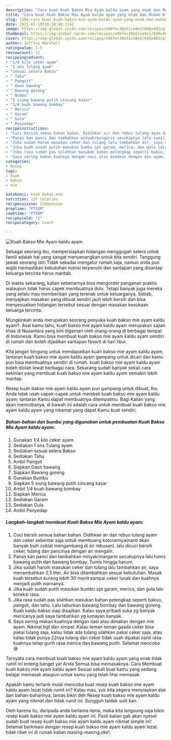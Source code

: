 ```yaml
---
description: "Cara buat Kuah Bakso Mie Ayam kaldu ayam yang enak dan Mudah Dibuat"
title: "Cara buat Kuah Bakso Mie Ayam kaldu ayam yang enak dan Mudah Dibuat"
slug: 1204-cara-buat-kuah-bakso-mie-ayam-kaldu-ayam-yang-enak-dan-mudah-dibuat
date: 2021-02-19T18:28:48.114Z
image: https://img-global.cpcdn.com/recipes/e9bfec30e51ce8e1/680x482cq70/kuah-bakso-mie-ayam-kaldu-ayam-foto-resep-utama.jpg
thumbnail: https://img-global.cpcdn.com/recipes/e9bfec30e51ce8e1/680x482cq70/kuah-bakso-mie-ayam-kaldu-ayam-foto-resep-utama.jpg
cover: https://img-global.cpcdn.com/recipes/e9bfec30e51ce8e1/680x482cq70/kuah-bakso-mie-ayam-kaldu-ayam-foto-resep-utama.jpg
author: Jeffrey Marshall
ratingvalue: 3.5
reviewcount: 12
recipeingredient:
- "1/4 kilo ceker ayam"
- "1 ons Tulang ayam"
- "sesuai selera Bakso"
- " Tahu"
- " Pangsit"
- " Daun bawang"
- " Bawang goreng"
- " Bumbu"
- "5 siung bawang putih cincang kasar"
- "1/4 buah bawang bombay"
- " Merica"
- " Garam"
- " Gula"
- " Penyedap"
recipeinstructions:
- "Cuci bersih semua bahan bahan. Didihkan air dan rebus tulang ayam dan ceker sebentar saja untuk membuang kotorannya(nanti akan banyak buih coklat mengambang di air rebusan). lalu dicuci bersih ceker, tulang dan pancinya dengan air mengalir."
- "Panas kan panci dan tambahkan minyak/margarin secukupnya lalu tumis bawang putih dan bawang bombay. Tumis hingga harum."
- "Jika sudah harum masukan ceker dan tulang lalu tambahkan air, saya menambahkan 2,5 liter. Air bisa ditambahkan sesuai kebutuhan. Masak kuah tersebut kurang lebih 30 menit sampai ceker lunak dan kuahnya menjadi putih warnanya."
- "Jika kuah sudah putih masukan bumbu spt garam, merica, dan gula lalu koreksi rasa."
- "Jika rasa sudah pas silahkan masukan bahan pelengkap seperti bakso, pangsit, dan tahu. Lalu taburkan bawang bombay dan bawang goreng. Kuah kaldu bakso siap disajikan. Kalau saya pribadi suka yg banyak mericanya jadi saya tambahkan yg lumayan banyak."
- "Saya sering makan kuahnya dengan nasi atau dimakan dengan mie ayam. Nikmat bgt dan simpel. Kalau teman teman gaada ceker bisa pakai tulang saja, kalau tidak ada tulang silahkan pakai ceker saja, atau kalau tidak punya 22nya tulang dan ceker tidak usah dipakai nanti rasa kuahnya tetap gurih rasa merica dan bawang putih. Selamat mencoba 😆"
categories:
- Resep
tags:
- kuah
- bakso
- mie

katakunci: kuah bakso mie 
nutrition: 137 calories
recipecuisine: Indonesian
preptime: "PT32M"
cooktime: "PT58M"
recipeyield: "1"
recipecategory: Lunch

---
```



![Kuah Bakso Mie Ayam kaldu ayam](https://img-global.cpcdn.com/recipes/e9bfec30e51ce8e1/680x482cq70/kuah-bakso-mie-ayam-kaldu-ayam-foto-resep-utama.jpg)

Sebagai seorang ibu, mempersiapkan hidangan menggugah selera untuk famili adalah hal yang sangat menyenangkan untuk kita sendiri. Tanggung jawab seorang istri Tidak sekadar mengatur rumah saja, namun anda pun wajib memastikan kebutuhan nutrisi terpenuhi dan santapan yang disantap keluarga tercinta harus mantab.

Di waktu  sekarang, kalian sebenarnya bisa mengorder panganan praktis walaupun tidak harus capek membuatnya dulu. Tetapi banyak juga mereka yang selalu mau memberikan yang terenak untuk keluarganya. Sebab, menyajikan masakan yang dibuat sendiri jauh lebih bersih dan bisa menyesuaikan hidangan tersebut sesuai dengan masakan kesukaan keluarga tercinta. 



Mungkinkah anda merupakan seorang penyuka kuah bakso mie ayam kaldu ayam?. Asal kamu tahu, kuah bakso mie ayam kaldu ayam merupakan sajian khas di Nusantara yang kini digemari oleh orang-orang di berbagai tempat di Indonesia. Kamu bisa membuat kuah bakso mie ayam kaldu ayam sendiri di rumah dan boleh dijadikan santapan favorit di hari libur.

Kita jangan bingung untuk mendapatkan kuah bakso mie ayam kaldu ayam, lantaran kuah bakso mie ayam kaldu ayam gampang untuk dicari dan kamu pun bisa membuatnya sendiri di rumah. kuah bakso mie ayam kaldu ayam boleh diolah lewat berbagai cara. Sekarang sudah banyak sekali cara kekinian yang membuat kuah bakso mie ayam kaldu ayam semakin lebih mantap.

Resep kuah bakso mie ayam kaldu ayam pun gampang untuk dibuat, lho. Anda tidak usah capek-capek untuk membeli kuah bakso mie ayam kaldu ayam, lantaran Kamu dapat membuatnya ditempatmu. Bagi Kalian yang akan mencobanya, di bawah ini adalah cara untuk membuat kuah bakso mie ayam kaldu ayam yang nikamat yang dapat Kamu buat sendiri.

<!--inarticleads1-->

##### Bahan-bahan dan bumbu yang digunakan untuk pembuatan Kuah Bakso Mie Ayam kaldu ayam:

1. Gunakan 1/4 kilo ceker ayam
1. Sediakan 1 ons Tulang ayam
1. Sediakan sesuai selera Bakso
1. Sediakan  Tahu
1. Ambil  Pangsit
1. Siapkan  Daun bawang
1. Siapkan  Bawang goreng
1. Gunakan  Bumbu
1. Siapkan 5 siung bawang putih cincang kasar
1. Ambil 1/4 buah bawang bombay
1. Siapkan  Merica
1. Sediakan  Garam
1. Sediakan  Gula
1. Ambil  Penyedap




<!--inarticleads2-->

##### Langkah-langkah membuat Kuah Bakso Mie Ayam kaldu ayam:

1. Cuci bersih semua bahan bahan. Didihkan air dan rebus tulang ayam dan ceker sebentar saja untuk membuang kotorannya(nanti akan banyak buih coklat mengambang di air rebusan). lalu dicuci bersih ceker, tulang dan pancinya dengan air mengalir.
1. Panas kan panci dan tambahkan minyak/margarin secukupnya lalu tumis bawang putih dan bawang bombay. Tumis hingga harum.
1. Jika sudah harum masukan ceker dan tulang lalu tambahkan air, saya menambahkan 2,5 liter. Air bisa ditambahkan sesuai kebutuhan. Masak kuah tersebut kurang lebih 30 menit sampai ceker lunak dan kuahnya menjadi putih warnanya.
1. Jika kuah sudah putih masukan bumbu spt garam, merica, dan gula lalu koreksi rasa.
1. Jika rasa sudah pas silahkan masukan bahan pelengkap seperti bakso, pangsit, dan tahu. Lalu taburkan bawang bombay dan bawang goreng. Kuah kaldu bakso siap disajikan. Kalau saya pribadi suka yg banyak mericanya jadi saya tambahkan yg lumayan banyak.
1. Saya sering makan kuahnya dengan nasi atau dimakan dengan mie ayam. Nikmat bgt dan simpel. Kalau teman teman gaada ceker bisa pakai tulang saja, kalau tidak ada tulang silahkan pakai ceker saja, atau kalau tidak punya 22nya tulang dan ceker tidak usah dipakai nanti rasa kuahnya tetap gurih rasa merica dan bawang putih. Selamat mencoba 😆




Ternyata cara membuat kuah bakso mie ayam kaldu ayam yang enak tidak rumit ini enteng banget ya! Anda Semua bisa memasaknya. Cara Membuat kuah bakso mie ayam kaldu ayam Sesuai sekali buat kamu yang sedang belajar memasak ataupun untuk kamu yang telah lihai memasak.

Apakah kamu tertarik mulai mencoba buat resep kuah bakso mie ayam kaldu ayam lezat tidak rumit ini? Kalau mau, yuk kita segera menyiapkan alat dan bahan-bahannya, lantas bikin deh Resep kuah bakso mie ayam kaldu ayam yang nikmat dan tidak rumit ini. Sungguh taidak sulit kan. 

Oleh karena itu, daripada anda berlama-lama, maka kita langsung saja bikin resep kuah bakso mie ayam kaldu ayam ini. Pasti kalian gak akan nyesel sudah buat resep kuah bakso mie ayam kaldu ayam nikmat simple ini! Selamat berkreasi dengan resep kuah bakso mie ayam kaldu ayam lezat tidak ribet ini di rumah kalian masing-masing,oke!.

